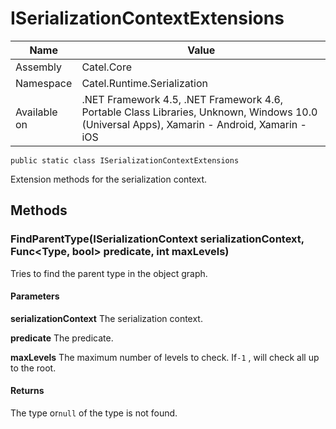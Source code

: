 

# ISerializationContextExtensions

Name|Value
---|---
Assembly|Catel.Core
Namespace|Catel.Runtime.Serialization
Available on|.NET Framework 4.5, .NET Framework 4.6, Portable Class Libraries, Unknown, Windows 10.0 (Universal Apps), Xamarin - Android, Xamarin - iOS

```
public static class ISerializationContextExtensions
```

Extension methods for the serialization context.



## Methods

### FindParentType(ISerializationContext serializationContext, Func<Type, bool> predicate, int maxLevels)

Tries to find the parent type in the object graph.

#### Parameters

**serializationContext**
The serialization context.

**predicate**
The predicate.

**maxLevels**
The maximum number of levels to check. If`-1` , will check all up to the root.

#### Returns

The type or`null` of the type is not found.



